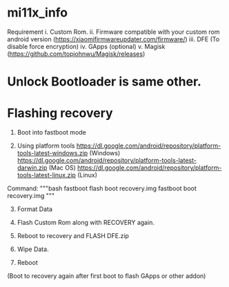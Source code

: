 # mi11x_info
 Requirement
  i. Custom Rom.
  ii. Firmware compatible with your custom rom android version (https://xiaomifirmwareupdater.com/firmware/)
  iii. DFE (To disable force encryption)
  iv. GApps (optional)
  v. Magisk (https://github.com/topjohnwu/Magisk/releases)
  

# Unlock Bootloader is same other.
# Flashing recovery

1. Boot into fastboot mode

2. Using platform tools 
https://dl.google.com/android/repository/platform-tools-latest-windows.zip (Windows)
https://dl.google.com/android/repository/platform-tools-latest-darwin.zip (Mac OS)
https://dl.google.com/android/repository/platform-tools-latest-linux.zip (Linux)

Command: 
"""bash
fastboot flash boot recovery.img
fastboot boot recovery.img
"""

3. Format Data

4. Flash Custom Rom along with RECOVERY again.

5. Reboot to recovery and FLASH DFE.zip

6. Wipe Data.

7. Reboot

(Boot to recovery again after first boot to flash GApps or other addon)

